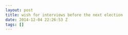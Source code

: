 ```yaml
---
layout: post
title: wish for interviews before the next election
date: 2014-12-04 22:26:53 Z
tags: []
---
```

